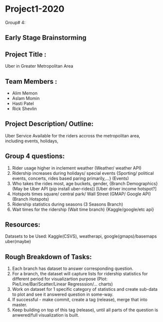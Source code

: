 # Project1-2020

Group# 4: 

Early Stage Brainstorming
-------------------------

Project Title :   
---------------
Uber in Greater Metropolitan Area

Team Members  : 
---------------
- Alim Memon
- Aslam Momin
- Hasti Patel
- Rick Shevlin


Project Description/ Outline:
------------------------------
Uber Service Available for the riders accross the metropolitan area, including events, holidays, 

Group 4 questions:
-------------------
1. Rider usage higher in inclement weather (Weather/ weather API)
2. Ridership increases during holidays/ special events {Sporting/ political events, concerts, rides based paring primarily,...} (Events)
3. Who takes the rides most, age buckets, gender, {Branch Demographics} (May be Uber API (pip install uber-rides)) [Uber driver income hotspot?]
4. Hotspots times square/ central park/ Wall Street (GMAP/ Google API) (Branch Hotspots)
5. Ridership statistics during seasons (3 Seasons Branch)
6. Wait times for the ridership (Wait time branch) {Kaggle/google/etc api}

Resources:
----------
Datasets to be Used: Kaggle(CSVS), weatherapi, google(gmaps)/basemaps uber(maybe)

Rough Breakdown of Tasks:
-------------------------
1. Each branch has dataset to answer corresponding question.
2. For a branch, the dataset will capture lists for ridership statistics for different period for visualizartion purpose (Plot: Pie/Line/Bar/Scatter/Linear Regresssion/... charts)
3. Work on dataset for 1 specific category of statistics and create sub-data to plot and see it answered question in some-way.
4. If successful - make commit, create a tag (release), merge that into master.
5. Keep building on top of this tag (release), until all parts of the question is anwered/full visualization is built.

